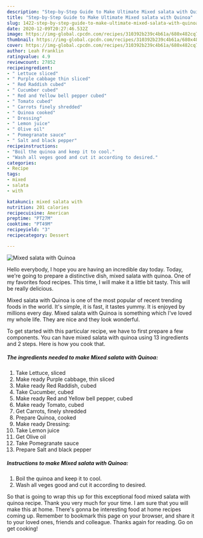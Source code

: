 ```yaml
---
description: "Step-by-Step Guide to Make Ultimate Mixed salata with Quinoa"
title: "Step-by-Step Guide to Make Ultimate Mixed salata with Quinoa"
slug: 1422-step-by-step-guide-to-make-ultimate-mixed-salata-with-quinoa
date: 2020-12-09T20:27:46.532Z
image: https://img-global.cpcdn.com/recipes/310392b239c4b61a/680x482cq70/mixed-salata-with-quinoa-recipe-main-photo.jpg
thumbnail: https://img-global.cpcdn.com/recipes/310392b239c4b61a/680x482cq70/mixed-salata-with-quinoa-recipe-main-photo.jpg
cover: https://img-global.cpcdn.com/recipes/310392b239c4b61a/680x482cq70/mixed-salata-with-quinoa-recipe-main-photo.jpg
author: Leah Franklin
ratingvalue: 4.9
reviewcount: 27852
recipeingredient:
- " Lettuce sliced"
- " Purple cabbage thin sliced"
- " Red Raddish cubed"
- " Cucumber cubed"
- " Red and Yellow bell pepper cubed"
- " Tomato cubed"
- " Carrots finely shredded"
- " Quinoa cooked"
- " Dressing"
- " Lemon juice"
- " Olive oil"
- " Pomegranate sauce"
- " Salt and black pepper"
recipeinstructions:
- "Boil the quinoa and keep it to cool."
- "Wash all veges good and cut it according to desired."
categories:
- Recipe
tags:
- mixed
- salata
- with

katakunci: mixed salata with 
nutrition: 201 calories
recipecuisine: American
preptime: "PT27M"
cooktime: "PT49M"
recipeyield: "3"
recipecategory: Dessert

---
```



![Mixed salata with Quinoa](https://img-global.cpcdn.com/recipes/310392b239c4b61a/680x482cq70/mixed-salata-with-quinoa-recipe-main-photo.jpg)

Hello everybody, I hope you are having an incredible day today. Today, we're going to prepare a distinctive dish, mixed salata with quinoa. One of my favorites food recipes. This time, I will make it a little bit tasty. This will be really delicious.

Mixed salata with Quinoa is one of the most popular of recent trending foods in the world. It's simple, it is fast, it tastes yummy. It is enjoyed by millions every day. Mixed salata with Quinoa is something which I've loved my whole life. They are nice and they look wonderful.




To get started with this particular recipe, we have to first prepare a few components. You can have mixed salata with quinoa using 13 ingredients and 2 steps. Here is how you cook that.

<!--inarticleads1-->

##### The ingredients needed to make Mixed salata with Quinoa:

1. Take  Lettuce, sliced
1. Make ready  Purple cabbage, thin sliced
1. Make ready  Red Raddish, cubed
1. Take  Cucumber, cubed
1. Make ready  Red and Yellow bell pepper, cubed
1. Make ready  Tomato, cubed
1. Get  Carrots, finely shredded
1. Prepare  Quinoa, cooked
1. Make ready  Dressing:
1. Take  Lemon juice
1. Get  Olive oil
1. Take  Pomegranate sauce
1. Prepare  Salt and black pepper




<!--inarticleads2-->

##### Instructions to make Mixed salata with Quinoa:

1. Boil the quinoa and keep it to cool.
1. Wash all veges good and cut it according to desired.




So that is going to wrap this up for this exceptional food mixed salata with quinoa recipe. Thank you very much for your time. I am sure that you will make this at home. There's gonna be interesting food at home recipes coming up. Remember to bookmark this page on your browser, and share it to your loved ones, friends and colleague. Thanks again for reading. Go on get cooking!
